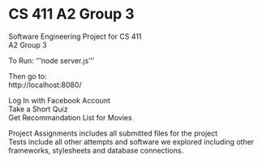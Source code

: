 # CS 411 A2 Group 3
Software Engineering Project for CS 411<br />
A2 Group 3


To Run:
‘’’node server.js’’’

Then go to:<br />
http://localhost:8080/

Log In with Facebook Account<br />
Take a Short Quiz<br />
Get Recommandation List for Movies


Project Assignments includes all submitted files for the project<br />
Tests include all other attempts and software we explored including other frameworks, stylesheets and database connections.